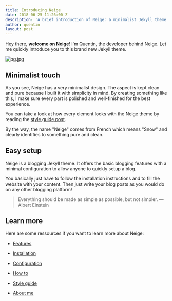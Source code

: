 ```yaml
---
title: Introducing Neige
date: 2018-06-25 11:26:00 Z
description: 'A brief introduction of Neige: a minimalist Jekyll theme made for blogging.'
author: quentin
layout: post
---
```


Hey there, **welcome on Neige**! I'm Quentin, the developer behind Neige. Let me quickly introduce you to this brand new Jekyll theme.

![og.jpg](/uploads/og.jpg "Neige theme")

## Minimalist touch

As you see, Neige has a very minimalist design. The aspect is kept clean and pure because I built it with simplicity in mind. By creating something like this, I make sure every part is polished and well-finished for the best experience.

You can take a look at how every element looks with the Neige theme by reading the [style guide post](/2018/06/21/style-guide).

By the way, the name "Neige" comes from French which means "Snow" and clearly identifies to something pure and clean.

## Easy setup

Neige is a blogging Jekyll theme. It offers the basic blogging features with a minimal configuration to allow anyone to quickly setup a blog.

You basically just have to follow the installation instructions and to fill the website with your content. Then just write your blog posts as you would do on any other blogging platform!

> Everything should be made as simple as possible, but not simpler. — Albert Einstein

## Learn more

Here are some ressources if you want to learn more about Neige:

* [Features](/2018/06/24/features)

* [Installation](/2018/06/23/installation)

* [Configuration](/2018/06/22/configuration)

* [How to](/2018/06/21/how-to)

* [Style guide](/2018/06/20/style-guide)

* [About me](/2018/06/21/about)